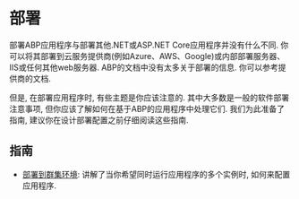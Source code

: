 # 部署

部署ABP应用程序与部署其他.NET或ASP.NET Core应用程序并没有什么不同. 你可以将其部署到云服务提供商(例如Azure、AWS、Google)或内部部署服务器、IIS或任何其他web服务器. ABP的文档中没有太多关于部署的信息. 你可以参考提供商的文档. 

但是, 在部署应用程序时, 有些主题是你应该注意的. 其中大多数是一般的软件部署注意事项, 但你应该了解如何在基于ABP的应用程序中处理它们. 我们为此准备了指南, 建议你在设计部署配置之前仔细阅读这些指南. 

## 指南

* [部署到群集环境](Clustered-Environment.md): 讲解了当你希望同时运行应用程序的多个实例时, 如何来配置应用程序. 

